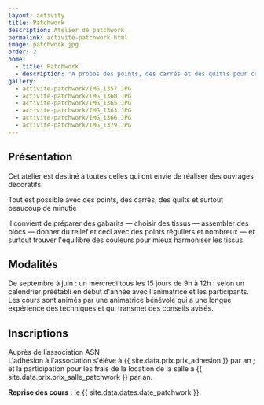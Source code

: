 ```yaml
---
layout: activity
title: Patchwork
description: Atelier de patchwork
permalink: activite-patchwork.html
image: patchwork.jpg
order: 2
home:
  - title: Patchwork
  - description: "A propos des points, des carrés et des quitts pour créer des ouvrages décoratifs. Échanges et partage de techniques entre membres du groupe."
gallery: 
  - activite-patchwork/IMG_1357.JPG
  - activite-patchwork/IMG_1360.JPG
  - activite-patchwork/IMG_1365.JPG
  - activite-patchwork/IMG_1363.JPG
  - activite-patchwork/IMG_1366.JPG
  - activite-patchwork/IMG_1379.JPG
---
```


## Présentation ##

Cet atelier est destiné à toutes celles qui ont envie de réaliser des ouvrages décoratifs

Tout est possible avec des points, des carrés, des quilts et surtout beaucoup de minutie

Il convient de préparer des gabarits — choisir des tissus — assembler des blocs — donner du relief et ceci avec des points réguliers et nombreux — et surtout trouver l'équilibre des couleurs pour mieux harmoniser les tissus.

## Modalités ##

De septembre à juin : un mercredi tous les 15 jours de 9h à 12h : selon un calendrier préétabli en début d'année avec l'animatrice et les participants.  
Les cours sont animés par une animatrice bénévole qui a une longue expérience des techniques et qui transmet des conseils avisés.

## Inscriptions ##

Auprès de l’association ASN  
L'adhésion à l'association s'élève à {{ site.data.prix.prix_adhesion }}  par an ; et la participation pour les frais de la location de la salle à {{ site.data.prix.prix_salle_patchwork }} par an.

**Reprise des cours :** le {{ site.data.dates.date_patchwork }}.

